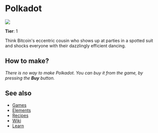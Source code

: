 # Polkadot

![](/wiki/images/item.polkadot.png)

**Tier**: 1

Think Bitcoin's eccentric cousin who shows up at parties in a spotted suit and shocks everyone with their dazzlingly efficient dancing.

## How to make?

_There is no way to make Polkadot. You can buy it from the game, by pressing the **Buy** button._

## See also

* [Games](/wiki/games)
* [Elements](/wiki/elements)
* [Recipes](/wiki/recipes)
* [Wiki](/wiki/index)
* [Learn](/learn/index)